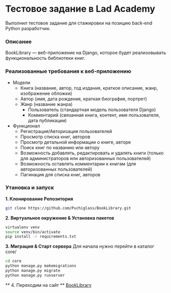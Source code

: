 # Тестовое задание в Lad Academy
Выполнил тестовое задание для стажировки на позицию back-end Python разработчик.
### Описание
BookLibrary — веб-приложение на Django, которое будет реализовывать функциональность библиотеки книг.
### Реализованные требования к веб-приложению
 - Модели
    - Книга (название, автор, год издания, краткое описание, жанр, изображение обложки)
    - Автор (имя, дата рождения, краткая биография, портрет)
    - Жанр (название жанра)
	  - Пользователь (стандартная модель пользователя Django)
	  - Комментарий (связанная книга, контент, имя пользователя, дата публикации)
- Функционал
	- Регистрация/Авторизация пользователей
	- Просмотр списка книг, авторов
	- Просмотр детальной информации о книге, авторе
	- Поиск книг по названию или автору
	- Возможность добавлять, редактировать и удалять книги (только для администраторов или авторизованных пользователей)
	- Возможность оставлять комментарии к книгам (для авторизованных пользователей)
	- Пагинация для списка книг, авторов
### Утановка и запуск
**1. Клонирование Репозитория**
```sh
git clone https://github.com/Puchiglass/BookLibrary.git
```
**2. Виртуальное окружение & Установка пакетов**
```sh
virtualenv venv
source venv/bin/activate
pip install -r requirements.txt
```
**3. Миграция & Старт сервера**
Для начала нужно перейти в каталог core/
```sh
cd core
python manage.py makemigrations
python manage.py migrate
python manage.py runserver
```
** 4. Переходим на сайт **
[BookLibrary](http://127.0.0.1:8000/)
